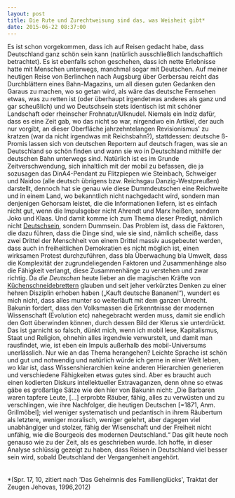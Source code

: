 ```yaml
---
layout: post
title: Die Rute und Zurechtweisung sind das, was Weisheit gibt* 
date: 2015-06-22 08:37:00 
---
```




Es ist schon vorgekommen, dass ich auf Reisen gedacht habe, dass Deutschland ganz schön sein kann (natürlich ausschließlich landschaftlich betrachtet). Es ist ebenfalls schon geschehen, dass ich nette Erlebnisse hatte mit Menschen unterwegs, manchmal sogar mit Deutschen. Auf meiner heutigen Reise von Berlinchen nach Augsburg über Gerbersau reicht das Durchblättern eines Bahn-Magazins, um all diesen guten Gedanken den Garaus zu machen, wo so getan wird, als wäre das deutsche Fernsehen etwas, was zu retten ist (oder überhaupt irgendetwas anderes als ganz und gar scheußlich) und wo Deutschsein stets identisch ist mit schöner Landschaft oder rheinscher Frohnatur/Ulknudel. Niemals ein Indiz dafür, dass es eine Zeit gab, wo das nicht so war, nirgendwo ein Artikel, der auch nur vorgibt, an dieser Oberfläche jahrzehntelangen Revisionismus' zu kratzen (war da nicht irgendwas mit Reichsbahn?), stattdessen: deutsche ß-Promis lassen sich von deutschen Reportern auf deutsch fragen, was sie an Deutschland so schön finden und wann sie wo in Deutschland mithilfe der deutschen Bahn unterwegs sind. Natürlich ist es im Grunde Zeitverschwendung, sich inhaltlich mit der mobil zu befassen, die ja sozusagen das DinA4-Pendant zu Flitzpiepen wie Steinbach, Schweiger und Naidoo (alle deutsch übrigens bzw. Reichsgau Danzig-Westpreußen) darstellt, dennoch hat sie genau wie diese Dummdeutschen eine Reichweite und in einem Land, wo bekanntlich nicht nachgedacht wird, sondern man denjenigen Gehorsam leistet, die die Informationen liefern, ist es einfach nicht gut, wenn die Impulsgeber nicht Ahrendt und Marx heißen, sondern Joko und Klaas. Und damit komme ich zum Thema dieser Predigt, nämlich nicht [Deutschsein](https://www.youtube.com/watch?v=vlpr8GpwjWo), sondern Dummsein. Das Problem ist, dass die Faktoren, die dazu führen, dass die Dinge sind, wie sie sind, nämlich scheiße, dass zwei Drittel der Menschheit von einem Drittel massiv ausgebeutet werden, dass auch in freiheitlichen Demokratien es nicht möglich ist, einen wirksamen Protest durchzuführen, dass bla Überwachung bla Umwelt, dass die Komplexität der zugrundeliegenden Faktoren und Zusammenhänge also die Fähigkeit verlangt, diese Zusammenhänge zu verstehen und zwar richtig. Da *die Deutschen* heute lieber an die magischen Kräfte von [Küchenschneidebrettern](http://www.amazon.de/Hildegard-Orgonakkumulator-von-Jentschura-Energetisierung/dp/B0044S3CEK) glauben und seit jeher verkürztes Denken zu einer hehren Disziplin erhoben haben („Kauft deutsche Bananen!“), wundert es mich nicht, dass alles munter so weiterläuft mit dem ganzen Unrecht. Bakunin fordert, dass den Volksmassen die Erkenntnisse der modernen Wissenschaft (Evolution etc) nahegebracht werden muss, damit sie endlich den Gott überwinden können, durch dessen Bild der Klerus sie unterdrückt.
Das ist garnicht so falsch, dünkt mich, wenn ich mobil lese, Kapitalismus, Staat und Religion, ohnehin alles irgendwie verwurstelt, und damit man rausfindet, wie, ist eben ein Impuls außerhalb des mobil-Universums unerlässlich. Nur wie an das Thema herangehen? Leichte Sprache ist schön und gut und notwendig und natürlich würde ich gerne in einer Welt leben, wo klar ist, dass Wissenshierarchien keine anderen Hierarchien generieren und verschiedene Fähigkeiten etwas gutes sind. Aber es braucht auch einen kodierten Diskurs intellektueller Extravaganzen, denn ohne so etwas gäbe es großartige Sätze wie den hier von Bakunin nicht: „Die Barbaren waren tapfere Leute, \[...\] erprobte Räuber, fähig, alles zu verwüsten und zu verschlingen, wie ihre Nachfolger, die heutigen Deutschen [=1871, Anm. Grillmöbel]; viel weniger systematisch und pedantisch in ihrem Räubertum als letztere, weniger moralisch, weniger gelehrt, aber dagegen viel unabhängiger und stolzer, fähig der Wisenschaft und der Freiheit nicht unfähig, wie die Bourgeois des modernen Deutschland.“ Das gilt heute noch genauso wie zu der Zeit, als es geschrieben wurde. Ich hoffe, in dieser Analyse schlüssig gezeigt zu haben, dass Reisen in Deutschland viel besser sein wird, sobald Deutschland der Vergangenheit angehört. 
<br><br><br>
*(Spr. 17, 10, zitiert nach 'Das Geheimnis des Familienglücks', Traktat der Zeugen Jehovas, 1996,2012)
